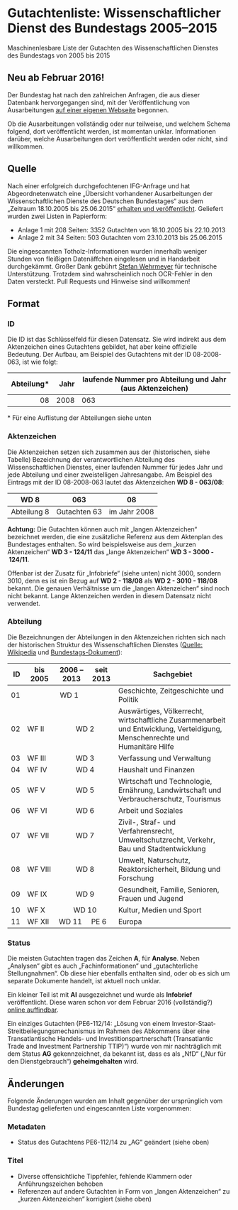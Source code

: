 # Gutachtenliste: Wissenschaftlicher Dienst des Bundestags 2005–2015
Maschinenlesbare Liste der Gutachten des Wissenschaftlichen Dienstes des Bundestags von 2005 bis 2015
## Neu ab Februar 2016!
Der Bundestag hat nach den zahlreichen Anfragen, die aus dieser Datenbank hervorgegangen sind, mit der Veröffentlichung von Ausarbeitungen [auf einer eigenen Webseite](https://www.bundestag.de/ausarbeitungen) begonnen.

Ob die Ausarbeitungen vollständig oder nur teilweise, und welchem Schema folgend, dort veröffentlicht werden, ist momentan unklar. Informationen darüber, welche Ausarbeitungen dort veröffentlicht werden oder nicht, sind willkommen.
## Quelle
Nach einer erfolgreich durchgefochtenen IFG-Anfrage und hat Abgeordnetenwatch eine „Übersicht vorhandener Ausarbeitungen der Wissenschaftlichen Dienste des Deutschen Bundestages“ aus dem „Zeitraum 18.10.2005 bis 25.06.2015“ [erhalten und veröffentlicht](https://www.abgeordnetenwatch.de/blog/2016-01-22/wir-veroffentlichen-die-liste-mit-allen-gutachten-des-wissenschaftlichen-dienstes). Geliefert wurden zwei Listen in Papierform:
- Anlage 1 mit 208 Seiten: 3352 Gutachten von 18.10.2005 bis 22.10.2013
- Anlage 2 mit 34 Seiten: 503 Gutachten vom 23.10.2013 bis 25.06.2015

Die eingescannten Totholz-Informationen wurden innerhalb weniger Stunden von fleißigen Datenäffchen eingelesen und in Handarbeit durchgekämmt. Großer Dank gebührt [Stefan Wehrmeyer](https://twitter.com/stefanwehrmeyer) für technische Unterstützung. Trotzdem sind wahrscheinlich noch OCR-Fehler in den Daten versteckt. Pull Requests und Hinweise sind willkommen!
## Format
### ID
Die ID ist das Schlüsselfeld für diesen Datensatz. Sie wird indirekt aus dem Aktenzeichen eines Gutachtens gebildet, hat aber keine offizielle Bedeutung. Der Aufbau, am Beispiel des Gutachtens mit der ID&nbsp;08-2008-063, ist wie folgt:

Abteilung*|Jahr|laufende Nummer pro Abteilung und Jahr (aus Aktenzeichen)
---:|---:|---
08|2008|063

\* Für eine Auflistung der Abteilungen siehe unten

### Aktenzeichen
Die Aktenzeichen setzen sich zusammen aus der (historischen, siehe Tabelle) Bezeichnung der verantwortlichen Abteilung des Wissenschaftlichen Dienstes, einer laufenden Nummer für jedes Jahr und jede Abteilung und einer zweistelligen Jahresangabe. Am Beispiel des Eintrags mit der ID&nbsp;08-2008-063 lautet das Aktenzeichen **WD&nbsp;8&nbsp;-&nbsp;063/08**:

WD 8|063|08|
---|:---:|---
Abteilung 8|Gutachten 63| im Jahr 2008

**Achtung:** Die Gutachten können auch mit „langen Aktenzeichen“ bezeichnet werden, die eine zusätzliche Referenz aus dem Aktenplan des Bundestages enthalten. So wird beispielsweise aus dem „kurzen Aktenzeichen“ **WD&nbsp;3&nbsp;-&nbsp;124/11** das „lange Aktenzeichen“ **WD&nbsp;3&nbsp;-&nbsp;3000&nbsp;-&nbsp;124/11**.

Offenbar ist der Zusatz für „Infobriefe“ (siehe unten) nicht 3000, sondern 3010, denn es ist ein Bezug auf **WD&nbsp;2&nbsp;-&nbsp;118/08** als **WD&nbsp;2&nbsp;-&nbsp;3010&nbsp;-&nbsp;118/08** bekannt. Die genauen Verhältnisse um die „langen Aktenzeichen“ sind noch nicht bekannt. Lange Aktenzeichen werden in diesem Datensatz nicht verwendet.

### Abteilung

Die Bezeichnungen der Abteilungen in den Aktenzeichen richten sich nach der historischen Struktur des Wissenschaftlichen Dienstes ([Quelle: Wikipedia](https://de.wikipedia.org/wiki/Wissenschaftliche_Dienste_des_Deutschen_Bundestages#Gliederung) und [Bundestags-Dokument](StrukturBTVerw.pdf)):

<table><thead>
<tr>
<th align="right">ID</th>
<th>bis 2005</th>
<th>2006 –2013</th>
<th>seit 2013</th>
<th>Sachgebiet</th>
</tr>
</thead><tbody>
<tr>
<td>01</td>
<td align="center" colspan="3">WD&nbsp;1</td>
<td>Geschichte, Zeitgeschichte und Politik</td>
</tr>
<tr>
<td>02</td>
<td>WF&nbsp;II</td>
<td align="center" colspan="2">WD&nbsp;2</td>
<td>Auswärtiges, Völkerrecht, wirtschaftliche Zusammenarbeit und Entwicklung, Verteidigung, Menschenrechte und Humanitäre Hilfe</td>
</tr>
<tr>
<td>03</td>
<td>WF&nbsp;III</td>
<td align="center" colspan="2">WD&nbsp;3</td>
<td>Verfassung und Verwaltung</td>
</tr>
<tr>
<td>04</td>
<td>WF&nbsp;IV</td>
<td align="center" colspan="2">WD&nbsp;4</td>
<td>Haushalt und Finanzen</td>
</tr>
<tr>
<td>05</td>
<td>WF&nbsp;V</td>
<td align="center" colspan="2">WD&nbsp;5</td>
<td>Wirtschaft und Technologie, Ernährung, Landwirtschaft und Verbraucherschutz, Tourismus</td>
</tr>
<tr>
<td>06</td>
<td>WF&nbsp;VI</td>
<td align="center" colspan="2">WD&nbsp;6</td>
<td>Arbeit und Soziales</td>
</tr>
<tr>
<td>07</td>
<td>WF&nbsp;VII</td>
<td align="center" colspan="2">WD&nbsp;7</td>
<td>Zivil-, Straf- und Verfahrensrecht, Umweltschutzrecht, Verkehr, Bau und Stadtentwicklung</td>
</tr>
<tr>
<td>08</td>
<td>WF&nbsp;VIII</td>
<td align="center" colspan="2">WD&nbsp;8</td>
<td>Umwelt, Naturschutz, Reaktorsicherheit, Bildung und Forschung</td>
</tr>
<tr>
<td>09</td>
<td>WF&nbsp;IX</td>
<td align="center" colspan="2">WD&nbsp;9</td>
<td>Gesundheit, Familie, Senioren, Frauen und Jugend</td>
</tr>
<tr>
<td>10</td>
<td>WF&nbsp;X</td>
<td align="center" colspan="2">WD&nbsp;10</td>
<td>Kultur, Medien und Sport</td>
</tr>
<tr>
<td>11</td>
<td>WF&nbsp;XII</td>
<td>WD&nbsp;11</td>
<td>PE&nbsp;6</td>
<td>Europa</td>
</tr>
</tbody></table>

### Status

Die meisten Gutachten tragen das Zeichen **A**, für **Analyse**. Neben „Analysen“ gibt es auch „Fachinformationen“ und „gutachterliche Stellungnahmen“. Ob diese hier ebenfalls enthalten sind, oder ob es sich um separate Dokumente handelt, ist aktuell noch unklar.

Ein kleiner Teil ist mit **AI** ausgezeichnet und wurde als **Infobrief** veröffentlicht. Diese waren schon vor dem Februar 2016 (vollständig?) [online auffindbar](https://www.bundestag.de/analysen).

Ein einziges Gutachten (PE6-112/14: „Lösung von einem Investor-Staat-Streitbeilegungsmechanismus im Rahmen des Abkommens über eine Transatlantische Handels- und Investitionspartnerschaft (Transatlantic Trade and Investment Partnership TTIP)“) wurde von mir nachträglich mit dem Status **AG** gekennzeichnet, da bekannt ist, dass es als „NfD“ („Nur für den Dienstgebrauch“) **geheimgehalten** wird.

## Änderungen
Folgende Änderungen wurden am Inhalt gegenüber der ursprünglich vom Bundestag gelieferten und eingescannten Liste vorgenommen:
### Metadaten
- Status des Gutachtens PE6-112/14 zu „AG“ geändert (siehe oben)

### Titel
- Diverse offensichtliche Tippfehler, fehlende Klammern oder Anführungszeichen behoben
- Referenzen auf andere Gutachten in Form von „langen Aktenzeichen“ zu „kurzen Aktenzeichen“ korrigiert (siehe oben)
